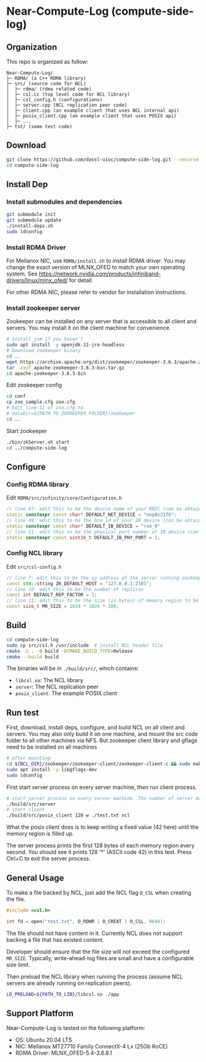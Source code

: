 # Near-Compute-Log (compute-side-log)

## Organization
This repo is organized as follow:
```
Near-Compute-Log/
├─ RDMA/ (a C++ RDMA library)
├─ src/ (source code for NCL)
│  ├─ rdma/ (rdma related code)
│  ├─ csl.cc (top level code for NCL library)
│  ├─ csl_config.h (configurations)
│  ├─ server.cpp (NCL replication peer code)
│  ├─ client.cpp (an example client that uses NCL internal api)
│  ├─ posix_client.cpp (an example client that uses POSIX api)
│  ├─ ...
├─ tst/ (some test code)
```

## Download
```bash
git clone https://github.com/dassl-uiuc/compute-side-log.git --recurse-submodules
cd compute-side-log
```

## Install Dep

### Install submodules and dependencies
```bash
git submodule init
git submodule update
./install-deps.sh
sudo ldconfig
```

### Install RDMA Driver
For Mellanox NIC, use `RDMA/install.sh` to install RDMA driver. You may change the exact version of MLNX_OFED to match your own operating system. See https://network.nvidia.com/products/infiniband-drivers/linux/mlnx_ofed/ for detail.

For other RDMA NIC, please refer to vendor for installation instructions.

### Install zookeeper server
Zookeeper can be installed on any server that is accessible to all client and servers. You may install it on the client machine for convenience.
```bash
# install jvm if you haven't
sudo apt install -y openjdk-11-jre-headless
# Download zookeeper binary
cd ..
wget https://archive.apache.org/dist/zookeeper/zookeeper-3.6.3/apache-zookeeper-3.6.3-bin.tar.gz
tar -zxvf apache-zookeeper-3.6.3-bin.tar.gz
cd apache-zookeeper-3.6.3-bin
```
Edit zookeeper config
```bash
cd conf
cp zoo_sample.cfg zoo.cfg
# Edit line 12 of zoo.cfg to
# dataDir=${PATH_TO_ZOOKEEPER_FOLDER}/zookeeper
cd ..
```
Start zookeeper
```bash
./bin/zkServer.sh start
cd ../compute-side-log
```

## Configure
### Config RDMA library
Edit `RDMA/src/infinity/core/Configuration.h`
```c++
// line 47: edit this to be the device name of your RNIC (can be obtained from `ifconfig`)
static constexpr const char* DEFAULT_NET_DEVICE = "enp0s31f6";
// line 49: edit this to be the hca_id of your IB device (can be obtained from `ibv_devinfo`)
static constexpr const char* DEFAULT_IB_DEVICE = "rxe_0"
// line 51: edit this to be the physical port number of IB device (can be obtained from `ibv_devinfo`)
static constexpr const uint16_t DEFAULT_IB_PHY_PORT = 1;
```
### Config NCL library
Edit `src/csl-config.h`
```c++
// line 7: edit this to be the ip address of the server running zookeeper (the previous step)
const std::string ZK_DEFAULT_HOST = "127.0.0.1:2181";
// line 10: edit this to be the number of replicas
const int DEFAULT_REP_FACTOR = 1;
// line 11: edit this to be the size (in bytes) of memory region to be registered for each file on each replica
const size_t MR_SIZE = 1024 * 1024 * 100;

```

## Build
```bash
cd compute-side-log
sudo cp src/csl.h /usr/include  # install NCL header file
cmake -S . -B build -DCMAKE_BUILD_TYPE=Release
cmake --build build
```
The binaries will be in `./build/src/`, which contains:
- `libcsl.so`: The NCL library
- `server`: The NCL replication peer
- `posix_client`: The example POSIX client


## Run test
First, download, install deps, configure, and build NCL on all client and servers. You may also only build it on one machine, and mount the src code folder to all other machines via NFS. But zookeeper client library and gflags need to be installed on all machines
```bash
# after mounting 
cd ${NCL_DIR}/zookeeper/zookeeper-client/zookeeper-client-c && sudo make install
sudo apt install -y libgflags-dev
sudo ldconfig
```
First start server process on every server machine, then run client process.
```bash
# start server process on every server machine. The number of server machines needed is specified in DEFAULT_REP_FACTOR in csl_config.h
./build/src/server
# start client
./build/src/posix_client 128 w ./test.txt ncl
```
What the posix client does is to keep writing a fixed value (42 here) until the memory region is filled up.

The server process prints the first 128 bytes of each memory region every second. You should see it prints 128 '*' (ASCII code 42) in this test.
Press Ctrl+C to exit the server process.

## General Usage
To make a file backed by NCL, just add the NCL flag `O_CSL` when creating the file.
```c
#include <csl.h>

int fd = open("test.txt", O_RDWR | O_CREAT | O_CSL, 0644);
```
The file should not have content in it. Currently NCL does not support backing a file that has existed content.

Developer should ensure that the file size will not exceed the configured `MR_SIZE`. Typically, write-ahead-log files are small and have a configurable size limit.

Then preload the NCL library when running the process (assume NCL servers are already running on replication peers).
```bash
LD_PRELOAD=${PATH_TO_LIB}/libcsl.so ./app
```

## Support Platform
Near-Compute-Log is tested on the following platform:
- OS: Ubuntu 20.04 LTS
- NIC: Mellanox MT27710 Family ConnectX-4 Lx (25Gb RoCE)
- RDMA Driver: MLNX_OFED-5.4-3.6.8.1
